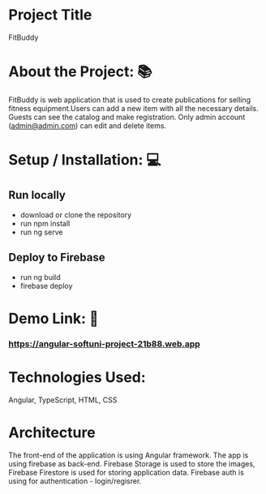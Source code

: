 # Project Title

FitBuddy

# About the Project: 📚

FitBuddy is web application that is used to create publications for selling fitness equipment.Users can add a new item with all the necessary details. Guests can see the catalog and make registration. Only admin account (admin@admin.com) can edit and delete items. 

# Setup / Installation: 💻

## Run locally
- download or clone the repository
- run npm install
- run ng serve

## Deploy to Firebase

  - run ng build
  - firebase deploy

# Demo Link: 🔗

### https://angular-softuni-project-21b88.web.app


# Technologies Used:  
Angular, TypeScript, HTML, CSS

# Architecture 

The front-end of the application is using Angular framework. The app is using firebase as back-end. Firebase Storage is used to store the images, Firebase Firestore is used for storing application data. Firebase auth is using for authentication - login/regisrer.
 
